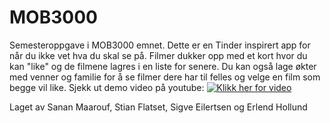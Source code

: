 # MOB3000
Semesteroppgave i MOB3000 emnet. 
Dette er en Tinder inspirert app for når du ikke vet hva du skal se på. 
Filmer dukker opp med et kort hvor du kan "like" og de filmene lagres i en liste for senere.
Du kan også lage økter med venner og familie for å se filmer dere har til felles og velge en film som begge vil like.
Sjekk ut demo video på youtube:
[![Klikk her for video](https://i.imgur.com/WuxbY0L.jpg)](https://www.youtube.com/watch?v=EFRXdgQ0x4Y "Klikk her for video")

Laget av Sanan Maarouf, Stian Flatset, Sigve Eilertsen og Erlend Hollund
